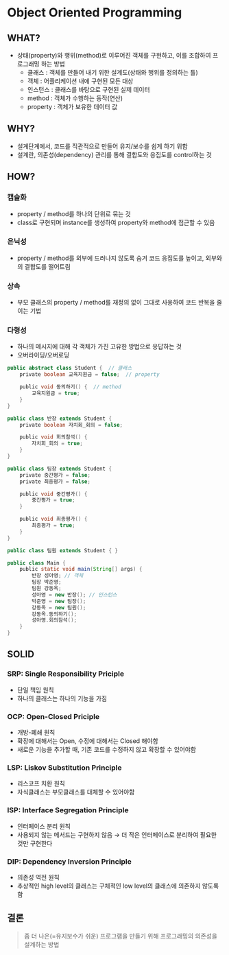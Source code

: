 # Object Oriented Programming

## WHAT?

- 상태(property)와 행위(method)로 이루어진 객체를 구현하고, 이를 조합하여 프로그래밍 하는 방법
  - 클래스 : 객체를 만들어 내기 위한 설계도(상태와 행위를 정의하는 틀)
  - 객체 : 어플리케이션 내에 구현된 모든 대상
  - 인스턴스 : 클래스를 바탕으로 구현된 실제 데이터
  - method : 객체가 수행하는 동작(연산)
  - property : 객체가 보유한 데이터 값

## **WHY?**

- 설계단계에서, 코드를 직관적으로 만들어 유지/보수를 쉽게 하기 위함
- 설계란, 의존성(dependency) 관리를 통해 결합도와 응집도를 control하는 것

## **HOW?**

### 캡슐화

- property / method를 하나의 단위로 묶는 것
- class로 구현되며 instance를 생성하여 property와 method에 접근할 수 있음

### 은닉성

- property / method를 외부에 드러나지 않도록 숨겨 코드 응집도를 높이고, 외부와의 결합도를 떨어트림

### 상속

- 부모 클래스의 property / method를 재정의 없이 그대로 사용하여 코드 반복을 줄이는 기법

### 다형성

- 하나의 메시지에 대해 각 객체가 가진 고유한 방법으로 응답하는 것
- 오버라이딩/오버로딩

```java
public abstract class Student {  // 클래스
    private boolean 교육지원금 = false;  // property

    public void 동의하기() {  // method
        교육지원금 = true;
    }
}

public class 반장 extends Student {
    private boolean 자치회_회의 = false;

    public void 회의참석() {
        자치회_회의 = true;
    }
}

public class 팀장 extends Student {
    private 중간평가 = false;
    private 최종평가 = false;

    public void 중간평가() {
        중간평가 = true;
    }

    public void 최종평가() {
        최종평가 = true;
    }
}

public class 팀원 extends Student { }

public class Main {
    public static void main(String[] args) {
        반장 성아영; // 객체
        팀장 박준영;
        팀원 강동옥;
        성아영 = new 반장(); // 인스턴스
        박준영 = new 팀장();
        강동옥 = new 팀원();
        강동옥.동의하기();
        성아영.회의참석();
    }
}
```

## SOLID

### SRP: Single Responsibility Priciple

- 단일 책임 원칙
- 하나의 클래스는 하나의 기능을 가짐

### OCP: Open-Closed Priciple

- 개방-폐쇄 원칙
- 확장에 대해서는 Open, 수정에 대해서는 Closed 해야함
- 새로운 기능을 추가할 때, 기존 코드를 수정하지 않고 확장할 수 있어야함

### LSP: Liskov Substitution Principle

- 리스코프 치환 원칙
- 자식클래스는 부모클래스를 대체할 수 있어야함

### ISP: Interface Segregation Principle

- 인터페이스 분리 원칙
- 사용되지 않는 메서드는 구현하지 않음 → 더 작은 인터페이스로 분리하여 필요한 것만 구현한다

### DIP: Dependency Inversion Principle

- 의존성 역전 원칙
- 추상적인 high level의 클래스는 구체적인 low level의 클래스에 의존하지 않도록 함

## **결론**

> 좀 더 나은(=유지보수가 쉬운) 프로그램을 만들기 위해 프로그래밍의 의존성을 설계하는 방법
